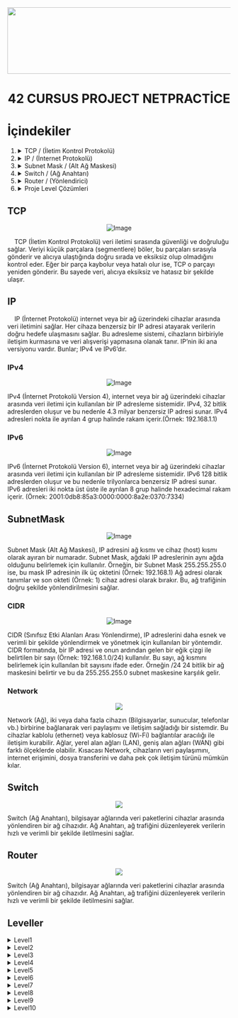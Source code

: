 <img src="https://i.imgur.com/TvlDmPS.png" width="1500" height="150">
<div align="center">
  <h1>42 CURSUS PROJECT NETPRACTİCE</h1>
</div>

# İçindekiler

1. <details>
   <summary>TCP / (İletim Kontrol Protokolü)</summary>

    - [TCP / (İletim Kontrol Protokolü)](#TCP)

   </details>
   
2. <details>
   <summary>IP / (İnternet Protokolü)</summary>
  
   - [IP / (İnternet Protokolü)](#IP)
   - [IPv4 / (İnternet Protokolü Version 4)](#IPv4)
   - [IPv6 / (İnternet Protokolü Version 6)](#IPv6)
   
   </details>

3. <details>
   <summary>Subnet Mask / (Alt Ağ Maskesi)</summary>

   - [Subnet Mask / (Alt Ağ Maskesi)](#SubnetMask)
   - [CIDR / (Sınıfsız Etki Alanları Arası Yönlendirme)](#CIDR)
   - [Network / (Ağ)](#Network)
   
   </details>

4. <details>
   <summary>Switch / (Ağ Anahtarı)</summary>

    - [Switch / (Ağ Anahtarı)](#Switch)

   </details>

5. <details>
   <summary>Router / (Yönlendirici)</summary>

    - [Router / (Yönlendirici)](#Router)

   </details>

6. <details>
   <summary>Proje Level Çözümleri</summary>

   - [Proje Level Çözümleri](#Leveller)
   - [Level1](#Level1)
   - [Level2](#Level2)
   - [Level3](#Level3)
   - [Level4](#Level4)
   - [Level5](#Level5)
   - [Level6](#Level6)
   - [Level7](#Level7)
   - [Level9](#Level9)
   - [Level10](#Level10)
   
   </details>

## TCP

<p align="center">
  <img src="https://github.com/remzikutun/42_Cursus/blob/NetPractice/TCP.gif" alt="Image" />
</p>

<p>&nbsp;&nbsp;&nbsp;&nbsp;TCP (İletim Kontrol Protokolü) veri iletimi sırasında güvenliği ve doğruluğu sağlar. Veriyi küçük parçalara (segmentlere) böler, bu parçaları sırasıyla gönderir ve alıcıya ulaştığında doğru sırada ve eksiksiz olup olmadığını kontrol eder. Eğer bir parça kaybolur veya hatalı olur ise, TCP o parçayı yeniden gönderir. Bu sayede veri, alıcıya eksiksiz ve hatasız bir şekilde ulaşır.</p>

## IP

<p>&nbsp;&nbsp;&nbsp;&nbsp;IP (İnternet Protokolü) internet veya bir ağ üzerindeki cihazlar arasında veri iletimini sağlar. Her cihaza benzersiz bir IP adresi atayarak verilerin doğru hedefe ulaşmasını sağlar. Bu adresleme sistemi, cihazların birbiriyle iletişim kurmasına ve veri alışverişi yapmasına olanak tanır. IP’nin iki ana versiyonu vardır. Bunlar; IPv4 ve IPv6’dır.</p>

### IPv4

<p align="center">
  <img src="https://github.com/remzikutun/42_Cursus/blob/NetPractice/IPv4.jpg" alt="Image" />
</p>

<p>IPv4 (İnternet Protokolü Version 4), internet veya bir ağ üzerindeki cihazlar arasında veri iletimi için kullanılan bir IP adresleme sistemidir. IPv4, 32 bitlik adreslerden oluşur ve bu nedenle 4.3 milyar benzersiz IP adresi sunar. IPv4 adresleri nokta ile ayrılan 4 grup halinde rakam içerir.(Örnek: 192.168.1.1)</p>

### IPv6

<p align="center">
  <img src="https://github.com/remzikutun/42_Cursus/blob/NetPractice/IPv6.jpg" alt="Image" />
</p>

<p>IPv6 (İnternet Protokolü Version 6), internet veya bir ağ üzerindeki cihazlar arasında veri iletimi için kullanılan bir IP adresleme sistemidir. IPv6 128 bitlik adreslerden oluşur ve bu nedenle trilyonlarca benzersiz IP adresi sunar. IPv6 adresleri iki nokta üst üste ile ayrılan 8 grup halinde hexadecimal rakam içerir. (Örnek: 2001:0db8:85a3:0000:0000:8a2e:0370:7334)</p>

## SubnetMask

<p align="center">
  <img src="https://github.com/remzikutun/42_Cursus/blob/NetPractice/Subnet%20Mask.jpg" alt="Image" />
</p>

<p>Subnet Mask (Alt Ağ Maskesi), IP adresini ağ kısmı ve cihaz (host) kısmı olarak ayıran bir numaradır. Subnet Mask, ağdaki IP adreslerinin aynı ağda olduğunu belirlemek için kullanılır. Örneğin, bir Subnet Mask 255.255.255.0 ise, bu mask IP adresinin ilk üç oktetini (Örnek: 192.168.1) Ağ adresi olarak tanımlar ve son okteti (Örnek: 1) cihaz adresi olarak bırakır. Bu, ağ trafiğinin doğru şekilde yönlendirilmesini sağlar.</p>

### CIDR

<p align="center">
  <img src="https://github.com/remzikutun/42_Cursus/blob/NetPractice/CIDR.jpg" alt="Image" />
</p>

<p>CIDR (Sınıfsız Etki Alanları Arası Yönlendirme), IP adreslerini daha esnek ve verimli bir şekilde yönlendirmek ve yönetmek için kullanılan bir yöntemdir. CIDR formatında, bir IP adresi ve onun ardından gelen bir eğik çizgi ile belirtilen bir sayı (Örnek: 192.168.1.0/24) kullanılır. Bu sayı, ağ kısmını belirlemek için kullanılan bit sayısını ifade eder. Örneğin /24 24 bitlik bir ağ maskesini belirtir ve bu da 255.255.255.0 subnet maskesine karşılık gelir.</p>

### Network

<p align="center">
  <img src="https://github.com/remzikutun/42_Cursus/blob/NetPractice/Network.jpg" />
</p>

<p>Network (Ağ), iki veya daha fazla cihazın (Bilgisayarlar, sunucular, telefonlar vb.) birbirine bağlanarak veri paylaşımı ve iletişim sağladığı bir sistemdir. Bu cihazlar kablolu (ethernet) veya kablosuz (Wi-Fi) bağlantılar aracılığı ile iletişim kurabilir. Ağlar, yerel alan ağları (LAN), geniş alan ağları (WAN) gibi farklı ölçeklerde olabilir. Kısacası Network, cihazların veri paylaşımını, internet erişimini, dosya transferini ve daha pek çok iletişim türünü mümkün kılar.</p>

## Switch

<p align="center">
  <img src="https://github.com/remzikutun/42_Cursus/blob/NetPractice/Switch.jpg" />
</p>

<p>Switch (Ağ Anahtarı), bilgisayar ağlarında veri paketlerini cihazlar arasında yönlendiren bir ağ cihazıdır. Ağ Anahtarı, ağ trafiğini düzenleyerek verilerin hızlı ve verimli bir şekilde iletilmesini sağlar.</p>

## Router

<p align="center">
  <img src="https://github.com/remzikutun/42_Cursus/blob/NetPractice/Router.jpg" />
</p>

<p>Switch (Ağ Anahtarı), bilgisayar ağlarında veri paketlerini cihazlar arasında yönlendiren bir ağ cihazıdır. Ağ Anahtarı, ağ trafiğini düzenleyerek verilerin hızlı ve verimli bir şekilde iletilmesini sağlar.</p>

## Leveller

<details>
  <summary>Level1</summary>

  <p align="center">
    <img src="https://github.com/remzikutun/42_Cursus/blob/NetPractice/Level1.png" />
  </p>

</details>

<details>
  <summary>Level2</summary>

  <p align="center">
    <img src="https://github.com/remzikutun/42_Cursus/blob/NetPractice/Level2.png" />
  </p>

</details>

<details>
  <summary>Level3</summary>

  <p align="center">
    <img src="https://github.com/remzikutun/42_Cursus/blob/NetPractice/Level3.png" />
  </p>

</details>

<details>
  <summary>Level4</summary>

  <p align="center">
    <img src="https://github.com/remzikutun/42_Cursus/blob/NetPractice/Level4.png" />
  </p>

</details>

<details>
  <summary>Level5</summary>

  <p align="center">
    <img src="https://github.com/remzikutun/42_Cursus/blob/NetPractice/Level5.png" />
  </p>

</details>

<details>
  <summary>Level6</summary>

  <p align="center">
    <img src="https://github.com/remzikutun/42_Cursus/blob/NetPractice/Level6.png" />
  </p>

</details>

<details>
  <summary>Level7</summary>

  <p align="center">
    <img src="https://github.com/remzikutun/42_Cursus/blob/NetPractice/Level7.png" />
  </p>

</details>

<details>
  <summary>Level8</summary>

  <p align="center">
    <img src="https://github.com/remzikutun/42_Cursus/blob/NetPractice/Level8.png" />
  </p>

</details>

<details>
  <summary>Level9</summary>

  <p align="center">
    <img src="https://github.com/remzikutun/42_Cursus/blob/NetPractice/Level9.png" />
  </p>

</details>

<details>
  <summary>Level10</summary>
  
###Level10
  
  <p align="center">
    <img src="https://github.com/remzikutun/42_Cursus/blob/NetPractice/Level10.png" />
  </p>

</details>
    
